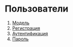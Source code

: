 # Пользователи

1. [Модель](https://github.com/up-study/docs/blob/master/content/users/model.md)
2. [Регистрация](https://github.com/up-study/docs/blob/master/content/users/registration.md)
3. [Аутентификация](https://github.com/up-study/docs/blob/master/content/users/authentication.md)
4. [Пароль](https://github.com/up-study/docs/blob/master/content/users/password.md)
